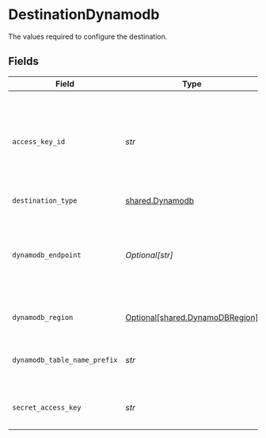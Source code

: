 # DestinationDynamodb

The values required to configure the destination.


## Fields

| Field                                                                                                  | Type                                                                                                   | Required                                                                                               | Description                                                                                            | Example                                                                                                |
| ------------------------------------------------------------------------------------------------------ | ------------------------------------------------------------------------------------------------------ | ------------------------------------------------------------------------------------------------------ | ------------------------------------------------------------------------------------------------------ | ------------------------------------------------------------------------------------------------------ |
| `access_key_id`                                                                                        | *str*                                                                                                  | :heavy_check_mark:                                                                                     | The access key id to access the DynamoDB. Airbyte requires Read and Write permissions to the DynamoDB. | A012345678910EXAMPLE                                                                                   |
| `destination_type`                                                                                     | [shared.Dynamodb](../../models/shared/dynamodb.md)                                                     | :heavy_check_mark:                                                                                     | N/A                                                                                                    |                                                                                                        |
| `dynamodb_endpoint`                                                                                    | *Optional[str]*                                                                                        | :heavy_minus_sign:                                                                                     | This is your DynamoDB endpoint url.(if you are working with AWS DynamoDB, just leave empty).           | http://localhost:9000                                                                                  |
| `dynamodb_region`                                                                                      | [Optional[shared.DynamoDBRegion]](../../models/shared/dynamodbregion.md)                               | :heavy_minus_sign:                                                                                     | The region of the DynamoDB.                                                                            |                                                                                                        |
| `dynamodb_table_name_prefix`                                                                           | *str*                                                                                                  | :heavy_check_mark:                                                                                     | The prefix to use when naming DynamoDB tables.                                                         | airbyte_sync                                                                                           |
| `secret_access_key`                                                                                    | *str*                                                                                                  | :heavy_check_mark:                                                                                     | The corresponding secret to the access key id.                                                         | a012345678910ABCDEFGH/AbCdEfGhEXAMPLEKEY                                                               |